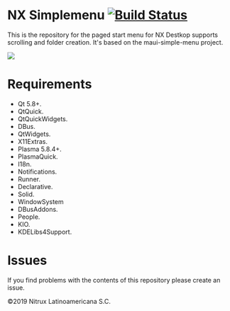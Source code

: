 # NX Simplemenu [![Build Status](https://travis-ci.org/nx-desktop/nx-simplemenu-applet.svg?branch=master)](https://travis-ci.org/nx-desktop/nx-simplemenu-applet)

This is the repository for the paged start menu for NX Destkop supports scrolling and folder creation. It's based on the maui-simple-menu project.

![](https://i.imgur.com/JiHUCwx.png)

# Requirements
- Qt 5.8+.
- QtQuick.
- QtQuickWidgets.
- DBus.
- QtWidgets.
- X11Extras.
- Plasma 5.8.4+.
- PlasmaQuick.
- I18n.
- Notifications.
- Runner.
- Declarative.
- Solid.
- WindowSystem
- DBusAddons.
- People.
- KIO.
- KDELibs4Support.

# Issues
If you find problems with the contents of this repository please create an issue.

©2019 Nitrux Latinoamericana S.C.

